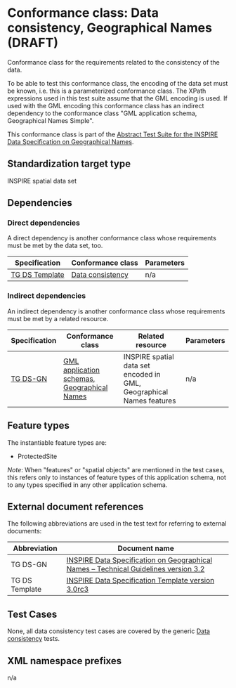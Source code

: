 # Conformance class: Data consistency, Geographical Names (DRAFT)

Conformance class for the requirements related to the consistency of the data.

To be able to test this conformance class, the encoding of the data set must be known, i.e. this is a parameterized conformance class. The XPath expressions used in this test suite assume that the GML encoding is used. If used with the GML encoding this conformance class has an indirect dependency to the conformance class "GML application schema, Geographical Names Simple".

This conformance class is part of the [Abstract Test Suite for the INSPIRE Data Specification on Geographical Names](http://inspire.ec.europa.eu/id/ats/data-gn/3.2).

## Standardization target type

INSPIRE spatial data set

## Dependencies

### Direct dependencies

A direct dependency is another conformance class whose requirements must be met by the data set, too.

| Specification | Conformance class | Parameters | 
| ------------- | ----------------- | ---------- |
| [TG DS Template](http://inspire.ec.europa.eu/id/ats/data-gn/3.2/gn-dc/README#ref_TG_DS_tmpl) | [Data consistency](http://inspire.ec.europa.eu/id/ats/data/3.0rc3/data-consistency) | n/a |

### Indirect dependencies

An indirect dependency is another conformance class whose requirements must be met by a related resource.

| Specification | Conformance class | Related resource | Parameters |
| ------------- | ----------------- | ---------------- | ---------- |
| [TG DS-GN](http://inspire.ec.europa.eu/id/ats/data-gn/3.2/gn-n-as/README#ref_TG_DS_GN) | [GML application schemas, Geographical Names](http://inspire.ec.europa.eu/id/ats/data-gn/3.2/gn-gml) | INSPIRE spatial data set encoded in GML, Geographical Names features | n/a |
 
## Feature types <a name="feature-types"></a>

The instantiable feature types are:

* ProtectedSite

*Note*: When "features" or "spatial objects" are mentioned in the test cases, this refers only to instances of feature types of this application schema, not to any types specified in any other application schema.

## External document references

The following abbreviations are used in the test text for referring to external documents:

Abbreviation                     | Document name
-------------------------------- | --------------------------------------------------
TG DS-GN <a name="ref_TG_DS_GN"></a>   | [INSPIRE Data Specification on Geographical Names – Technical Guidelines version 3.2](http://inspire.ec.europa.eu/documents/Data_Specifications/INSPIRE_DataSpecification_GN_v3.2.pdf)
TG DS Template <a name="ref_TG_DS_tmpl"></a>   | [INSPIRE Data Specification Template version 3.0rc3](http://inspire.jrc.ec.europa.eu/documents/Data_Specifications/INSPIRE_DataSpecification_Template_v3.0rc3.pdf)

## Test Cases

None, all data consistency test cases are covered by the generic [Data consistency](http://inspire.ec.europa.eu/id/ats/data/3.0rc3/data-consistency) tests.

## XML namespace prefixes <a name="namespaces"></a>

n/a
